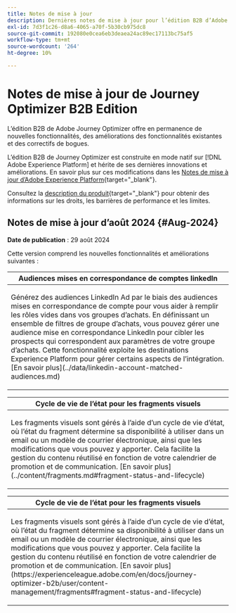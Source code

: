 ```yaml
---
title: Notes de mise à jour
description: Dernières notes de mise à jour pour l’édition B2B d’Adobe Journey Optimizer
exl-id: 7d3f1c26-d8a6-4065-a70f-5b30cb975dc8
source-git-commit: 192080e0cea6eb3deaea24ac89ec17113bc75af5
workflow-type: tm+mt
source-wordcount: '264'
ht-degree: 10%

---
```


# Notes de mise à jour de Journey Optimizer B2B Edition

L’édition B2B de Adobe Journey Optimizer offre en permanence de nouvelles fonctionnalités, des améliorations des fonctionnalités existantes et des correctifs de bogues.

L’édition B2B de Journey Optimizer est construite en mode natif sur [!DNL Adobe Experience Platform] et hérite de ses dernières innovations et améliorations. En savoir plus sur ces modifications dans les [Notes de mise à jour d’Adobe Experience Platform](https://experienceleague.adobe.com/fr/docs/experience-platform/release-notes/latest){target="_blank"}.

Consultez la [description du produit](https://helpx.adobe.com/legal/product-descriptions/adobe-journey-optimizer-b2b.html){target="_blank"} pour obtenir des informations sur les droits, les barrières de performance et les limites.

## Notes de mise à jour d’août 2024 {#Aug-2024}

**Date de publication** : 29 août 2024

Cette version comprend les nouvelles fonctionnalités et améliorations suivantes :

<table>
<thead>
<tr>
<th><strong>Audiences mises en correspondance de comptes linkedIn</strong><br/></th>
</tr>
</thead>
<tbody>
<tr>
<td>
<p>Générez des audiences LinkedIn Ad par le biais des audiences mises en correspondance de compte pour vous aider à remplir les rôles vides dans vos groupes d’achats. En définissant un ensemble de filtres de groupe d’achats, vous pouvez gérer une audience mise en correspondance LinkedIn pour cibler les prospects qui correspondent aux paramètres de votre groupe d’achats. Cette fonctionnalité exploite les destinations Experience Platform pour gérer certains aspects de l’intégration. [En savoir plus](../data/linkedin-account-matched-audiences.md)</p>
</td>
</tr>
</tbody>
</table>

<table>
<thead>
<tr>
<th><strong>Cycle de vie de l’état pour les fragments visuels</strong><br/></th>
</tr>
</thead>
<tbody>
<tr>
<td>
<p>Les fragments visuels sont gérés à l’aide d’un cycle de vie d’état, où l’état du fragment détermine sa disponibilité à utiliser dans un email ou un modèle de courrier électronique, ainsi que les modifications que vous pouvez y apporter. Cela facilite la gestion du contenu réutilisé en fonction de votre calendrier de promotion et de communication. [En savoir plus](../content/fragments.md#fragment-status-and-lifecycle)</p>
</td>
</tr>
</tbody>
</table>

<table>
<thead>
<tr>
<th><strong>Cycle de vie de l’état pour les fragments visuels</strong><br/></th>
</tr>
</thead>
<tbody>
<tr>
<td>
<p>Les fragments visuels sont gérés à l’aide d’un cycle de vie d’état, où l’état du fragment détermine sa disponibilité à utiliser dans un email ou un modèle de courrier électronique, ainsi que les modifications que vous pouvez y apporter. Cela facilite la gestion du contenu réutilisé en fonction de votre calendrier de promotion et de communication. [En savoir plus](https://experienceleague.adobe.com/en/docs/journey-optimizer-b2b/user/content-management/fragments#fragment-status-and-lifecycle)</p>
</td>
</tr>
</tbody>
</table>
